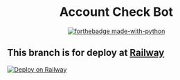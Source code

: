 <h1 align="center">
Account Check Bot
</h1>

<div align="center">

[![forthebadge made-with-python](http://ForTheBadge.com/images/badges/made-with-python.svg)](https://www.python.org/)
 
</div>

<h2>This branch is for deploy at <a href="https://railway.app/" target="_blank">Railway</a></h2>

[![Deploy on Railway](https://railway.app/button.svg)](https://railway.app/new?template=https://github.com/akashrchandran/Account_checkbot/tree/railway)


